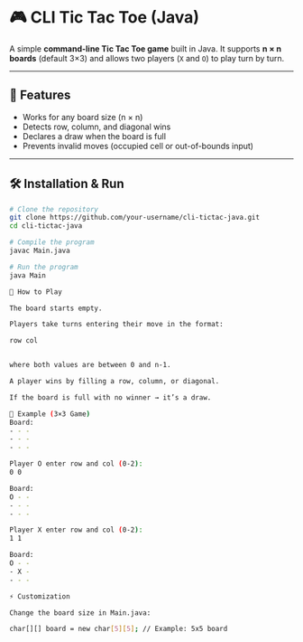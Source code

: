 # 🎮 CLI Tic Tac Toe (Java)

A simple **command-line Tic Tac Toe game** built in Java. It supports **n × n boards** (default 3×3) and allows two players (`X` and `O`) to play turn by turn.

---

## 🚀 Features
- Works for any board size (n × n)  
- Detects row, column, and diagonal wins  
- Declares a draw when the board is full  
- Prevents invalid moves (occupied cell or out-of-bounds input)  

---

## 🛠️ Installation & Run
```bash
# Clone the repository
git clone https://github.com/your-username/cli-tictac-java.git
cd cli-tictac-java

# Compile the program
javac Main.java

# Run the program
java Main

🎲 How to Play

The board starts empty.

Players take turns entering their move in the format:

row col


where both values are between 0 and n-1.

A player wins by filling a row, column, or diagonal.

If the board is full with no winner → it’s a draw.

📖 Example (3×3 Game)
Board:
- - -
- - -
- - -

Player O enter row and col (0-2):
0 0

Board:
O - -
- - -
- - -

Player X enter row and col (0-2):
1 1

Board:
O - -
- X -
- - -

⚡ Customization

Change the board size in Main.java:

char[][] board = new char[5][5]; // Example: 5x5 board
